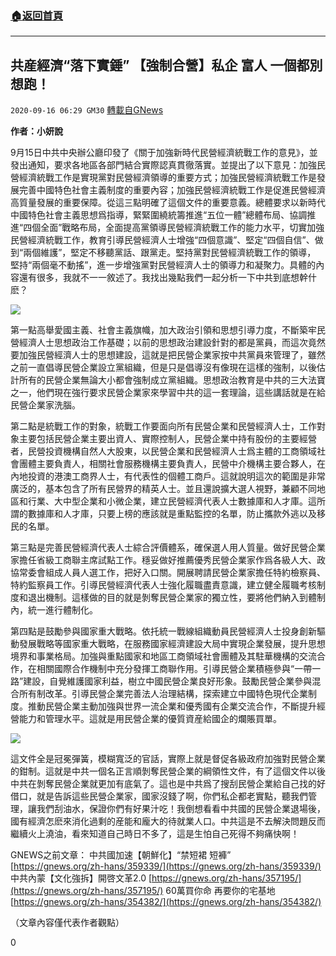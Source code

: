 ###  [:house:返回首頁](https://github.com/ourhimalayas/txt)
---

## 共産經濟“落下實錘” 【強制合營】私企 富人 一個都別想跑！
`2020-09-16 06:29 GM30` [轉載自GNews](https://gnews.org/zh-hant/360481/)

**作者：小妍說**

9月15日中共中央辦公廳印發了《關于加強新時代民營經濟統戰工作的意見》，並發出通知，要求各地區各部門結合實際認真貫徹落實。並提出了以下意見：加強民營經濟統戰工作是實現黨對民營經濟領導的重要方式；加強民營經濟統戰工作是發展完善中國特色社會主義制度的重要內容；加強民營經濟統戰工作是促進民營經濟高質量發展的重要保障。從這三點明確了這個文件的重要意義。總體要求以新時代中國特色社會主義思想爲指導，緊緊圍繞統籌推進“五位一體”總體布局、協調推進“四個全面”戰略布局，全面提高黨領導民營經濟統戰工作的能力水平，切實加強民營經濟統戰工作，教育引導民營經濟人士增強“四個意識”、堅定“四個自信”、做到“兩個維護”，堅定不移聽黨話、跟黨走。堅持黨對民營經濟統戰工作的領導， 堅持“兩個毫不動搖”，進一步增強黨對民營經濟人士的領導力和凝聚力。具體的內容還有很多，我就不一一敘述了。我找出幾點我們一起分析一下中共到底想幹什麽？

![](https://s3.amazonaws.com/gnews-media-offload/wp-content/uploads/2020/09/16062109/%E5%9B%BE%E7%89%871-14.png)

第一點高舉愛國主義、社會主義旗幟，加大政治引領和思想引導力度，不斷築牢民營經濟人士思想政治工作基礎；以前的思想政治建設針對的都是黨員，而這次竟然要加強民營經濟人士的思想建設，這就是把民營企業家按中共黨員來管理了，雖然之前一直倡導民營企業設立黨組織，但是只是倡導沒有像現在這樣的強制，以後估計所有的民營企業無論大小都會強制成立黨組織。思想政治教育是中共的三大法寶之一，他們現在強行要求民營企業家來學習中共的這一套理論，這些講話就是在給民營企業家洗腦。

第二點是統戰工作的對象，統戰工作要面向所有民營企業和民營經濟人士，工作對象主要包括民營企業主要出資人、實際控制人，民營企業中持有股份的主要經營者，民營投資機構自然人大股東，以民營企業和民營經濟人士爲主體的工商領域社會團體主要負責人，相關社會服務機構主要負責人，民營中介機構主要合夥人，在內地投資的港澳工商界人士，有代表性的個體工商戶。這就說明這次的範圍是非常廣泛的，基本包含了所有民營界的精英人士。並且還說擴大選人視野，兼顧不同地區和行業、大中型企業和小微企業，建立民營經濟代表人士數據庫和人才庫。這所謂的數據庫和人才庫，只要上榜的應該就是重點監控的名單，防止攜款外逃以及移民的名單。

第三點是完善民營經濟代表人士綜合評價體系，確保選人用人質量。做好民營企業家擔任省級工商聯主席試點工作。穩妥做好推薦優秀民營企業家作爲各級人大、政協常委會組成人員人選工作，把好入口關。開展聘請民營企業家擔任特約檢察員、特約監察員工作。引導民營經濟代表人士強化履職盡責意識，建立健全履職考核制度和退出機制。這樣做的目的就是剝奪民營企業家的獨立性，要將他們納入到體制內，統一進行體制化。

第四點是鼓勵參與國家重大戰略。依托統一戰線組織動員民營經濟人士投身創新驅動發展戰略等國家重大戰略，在服務國家經濟建設大局中實現企業發展，提升思想境界和事業格局。加強與重點國家和地區工商領域社會團體及其駐華機構的交流合作，在相關國際合作機制中充分發揮工商聯作用。引導民營企業積極參與“一帶一路”建設，自覺維護國家利益，樹立中國民營企業良好形象。鼓勵民營企業參與混合所有制改革。引導民營企業完善法人治理結構，探索建立中國特色現代企業制度。推動民營企業主動加強與世界一流企業和優秀國有企業交流合作，不斷提升經營能力和管理水平。這就是用民營企業的優質資産給國企的爛賬買單。

![](https://s3.amazonaws.com/gnews-media-offload/wp-content/uploads/2020/09/16062205/%E5%9B%BE%E7%89%872-53.jpg)

這文件全是冠冕彈簧，模糊寬泛的官話，實際上就是督促各級政府加強對民營企業的鉗制。這就是中共一個名正言順剝奪民營企業的綱領性文件，有了這個文件以後中共在剝奪民營企業就更加有底氣了。這也是中共爲了搜刮民營企業給自己找的好借口，就是告訴這些民營企業家，國家沒錢了啊，你們私企都老實點，聽我們管理，讓我們刮油水，保證你們有好果汁吃！我倒想看看中共國的民營企業退場後，國有經濟怎麽來消化過剩的産能和龐大的待就業人口。中共這是不去解決問題反而繼續火上澆油，看來知道自己時日不多了，這是生怕自己死得不夠痛快啊！

GNEWS之前文章：
中共國加速【朝鮮化】“禁短裙 短褲” [https://gnews.org/zh-hans/359339/](https://gnews.org/zh-hans/359339/)
中共內蒙【文化強拆】開啓文革2.0 [https://gnews.org/zh-hans/357195/](https://gnews.org/zh-hans/357195/)
60萬買你命 再要你的宅基地 [https://gnews.org/zh-hans/354382/](https://gnews.org/zh-hans/354382/)

（文章內容僅代表作者觀點）

0
